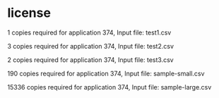 # license

1 copies required for application 374, Input file: test1.csv 

3 copies required for application 374, Input file: test2.csv 

2 copies required for application 374, Input file: test3.csv 

190 copies required for application 374, Input file: sample-small.csv 

15336 copies required for application 374, Input file: sample-large.csv 


